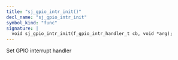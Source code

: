 ```yaml
---
title: "sj_gpio_intr_init()"
decl_name: "sj_gpio_intr_init"
symbol_kind: "func"
signature: |
  void sj_gpio_intr_init(f_gpio_intr_handler_t cb, void *arg);
---
```


Set GPIO interrupt handler 

